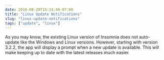 ```yaml
---
date: 2016-08-20T15:14:49-07:00
title: "Linux Update Notifications"
slug: "linux-update-notifications"
tags: ["update", "linux"]
---
```


As you may know, the existing Linux version of Insomnia does not auto-update like the Windows and 
Linux versions. However, starting with version 3.2.2, the app will display a prompt when a new 
update is available. This will make keeping up to date with the latest releases much easier.
